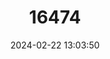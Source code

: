 ---
title: "16474"
category: "Pegasus lancifer"
draft: false
date: 2024-02-22 13:03:50
languages:
  English: ["Dragonfish", "Sculptured Seamoth", "Seamoth", "Sculptured Dragonfish"]
  Chinese: ["矛海蛾魚", "矛海蛾鱼"]
---